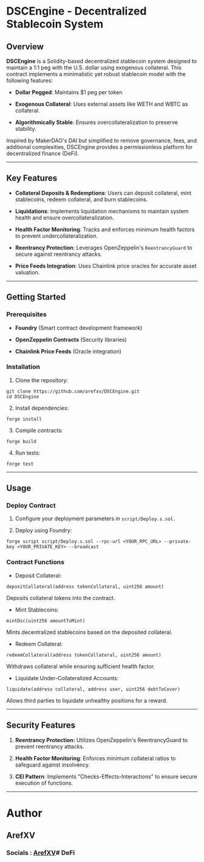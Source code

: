 # DSCEngine - Decentralized Stablecoin System

## Overview

**DSCEngine**    is a Solidity-based decentralized stablecoin system designed to maintain a 1:1 peg with the U.S. dollar using exogenous collateral. This contract implements a minimalistic yet robust stablecoin model with the following features:

* **Dollar Pegged**: Maintains $1 peg per token

* **Exogenous Collateral**: Uses external assets like WETH and WBTC as collateral.

* **Algorithmically Stable**: Ensures overcollateralization to preserve stability.

Inspired by MakerDAO's DAI but simplified to remove governance, fees, and additional complexities, DSCEngine provides a permissionless platform for decentralized finance (DeFi).

---

## Key Features

* **Collateral Deposits & Redemptions**: Users can deposit collateral, mint stablecoins, redeem collateral, and burn stablecoins.

* **Liquidations**: Implements liquidation mechanisms to maintain system health and ensure overcollateralization.

* **Health Factor Monitoring**: Tracks and enforces minimum health factors to prevent undercollateralization.

* **Reentrancy Protection**: Leverages OpenZeppelin's `ReentrancyGuard` to secure against reentrancy attacks.

* **Price Feeds Integration**: Uses Chainlink price oracles for accurate asset valuation.
---


## Getting Started

### Prerequisites

* **Foundry** (Smart contract development framework)

* **OpenZeppelin Contracts** (Security libraries)

* **Chainlink Price Feeds** (Oracle integration)

### Installation

1. Clone the repository:

```
git clone https://github.com/arefxv/DSCEngine.git
cd DSCEngine
```

2. Install dependencies:

```
forge install
```

3. Compile contracts:

```
forge build
```

4. Run tests:
```
forge test
```

---

## Usage

### Deploy Contract

1. Configure your deployment parameters in `script/Deploy.s.sol.`

2. Deploy using Foundry:
```
forge script script/Deploy.s.sol --rpc-url <YOUR_RPC_URL> --private-key <YOUR_PRIVATE_KEY> --broadcast
```

### Contract Functions

* Deposit Collateral:
```
depositCollateral(address tokenCollateral, uint256 amount)
```

Deposits collateral tokens into the contract.

* Mint Stablecoins:

```
mintDsc(uint256 amountToMint)
```

Mints decentralized stablecoins based on the deposited collateral.

* Redeem Collateral:
```
redeemCollateral(address tokenCollateral, uint256 amount)
```

Withdraws collateral while ensuring sufficient health factor.

* Liquidate Under-Collateralized Accounts:
```
liquidate(address collateral, address user, uint256 debtToCover)
```
Allows third parties to liquidate unhealthy positions for a reward.

---

## Security Features

1. **Reentrancy Protection:** Utilizes OpenZeppelin's ReentrancyGuard to prevent reentrancy attacks.

2. **Health Factor Monitoring**: Enforces minimum collateral ratios to safeguard against insolvency.

3. **CEI Pattern**: Implements "Checks-Effects-Interactions" to ensure secure execution of functions.
___

# Author

## ArefXV

### Socials : [ArefXV](https://linktr.ee/arefxv)# DeFi
